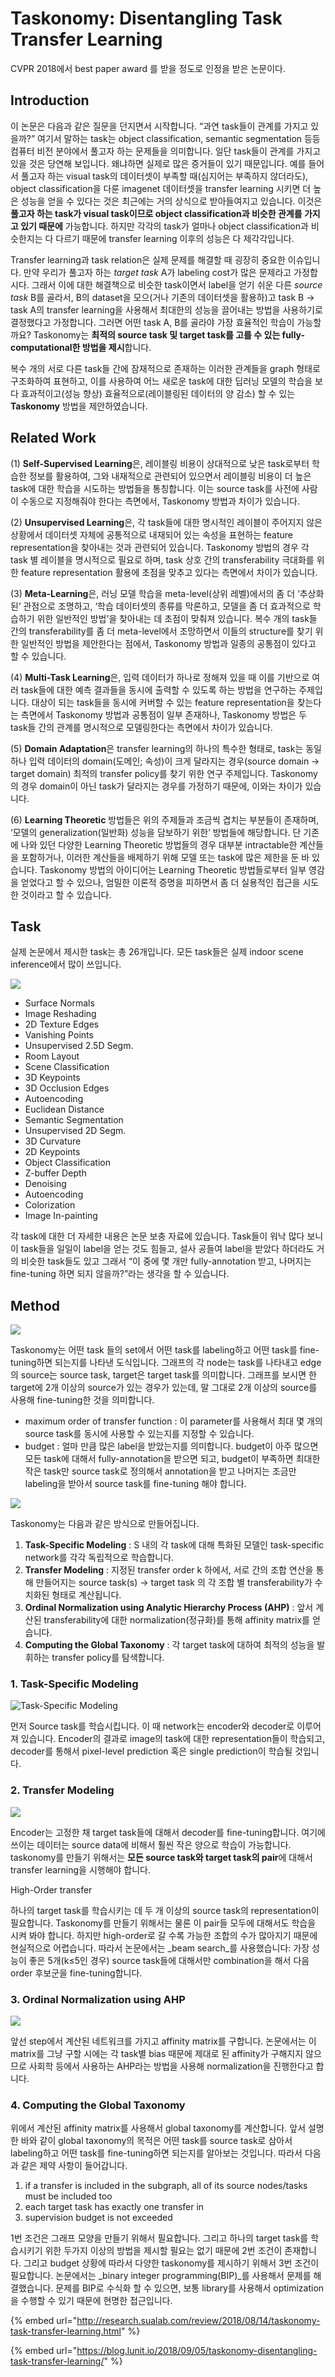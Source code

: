 # Taskonomy: Disentangling Task Transfer Learning

CVPR 2018에서 best paper award 를 받을 정도로 인정을 받은 논문이다.

## Introduction

이 논문은 다음과 같은 질문을 던지면서 시작합니다. “과연 task들이 관계를 가지고 있을까?” 여기서 말하는 task는 object classification, semantic segmentation 등등 컴퓨터 비전 분야에서 풀고자 하는 문제들을 의미합니다. 일단 task들이 관계를 가지고 있을 것은 당연해 보입니다. 왜냐하면 실제로 많은 증거들이 있기 때문입니다. 예를 들어서 풀고자 하는 visual task의 데이터셋이 부족할 때\(심지어는 부족하지 않더라도\), object classification을 다룬 imagenet 데이터셋을 transfer learning 시키면 더 높은 성능을 얻을 수 있다는 것은 최근에는 거의 상식으로 받아들여지고 있습니다. 이것은 **풀고자 하는 task가 visual task이므로 object classification과 비슷한 관계를 가지고 있기 때문에** 가능합니다. 하지만 각각의 task가 얼마나 object classification과 비슷한지는 다 다르기 때문에 transfer learning 이후의 성능은 다 제각각입니다.

Transfer learning과 task relation은 실제 문제를 해결할 때 굉장히 중요한 이슈입니다. 만약 우리가 풀고자 하는 _target task_ A가 labeling cost가 많은 문제라고 가정합시다. 그래서 이에 대한 해결책으로 비슷한 task이면서 label을 얻기 쉬운 다른 _source task_ B를 골라서, B의 dataset을 모으\(거나 기존의 데이터셋을 활용하\)고 task B -&gt; task A의 transfer learning을 사용해서 최대한의 성능을 끌어내는 방법을 사용하기로 결정했다고 가정합니다. 그러면 어떤 task A, B를 골라야 가장 효율적인 학습이 가능할까요? Taskonomy는 **최적의 source task 및 target task를 고를 수 있는 fully-computational한 방법을 제시**합니다.

복수 개의 서로 다른 task들 간에 잠재적으로 존재하는 이러한 관계들을 graph 형태로 구조화하여 표현하고, 이를 사용하여 어느 새로운 task에 대한 딥러닝 모델의 학습을 보다 효과적이고\(성능 향상\) 효율적으로\(레이블링된 데이터의 양 감소\) 할 수 있는 **Taskonomy** 방법을 제안하였습니다.

## Related Work

\(1\) **Self-Supervised Learning**은, 레이블링 비용이 상대적으로 낮은 task로부터 학습한 정보를 활용하여, 그와 내재적으로 관련되어 있으면서 레이블링 비용이 더 높은 task에 대한 학습을 시도하는 방법들을 통칭합니다. 이는 source task를 사전에 사람이 수동으로 지정해줘야 한다는 측면에서, Taskonomy 방법과 차이가 있습니다.

\(2\) **Unsupervised Learning**은, 각 task들에 대한 명시적인 레이블이 주어지지 않은 상황에서 데이터셋 자체에 공통적으로 내재되어 있는 속성을 표현하는 feature representation을 찾아내는 것과 관련되어 있습니다. Taskonomy 방법의 경우 각 task 별 레이블을 명시적으로 필요로 하며, task 상호 간의 transferability 극대화를 위한 feature representation 활용에 초점을 맞추고 있다는 측면에서 차이가 있습니다.

\(3\) **Meta-Learning**은, 러닝 모델 학습을 meta-level\(상위 레벨\)에서의 좀 더 ‘추상화된’ 관점으로 조명하고, ‘학습 데이터셋의 종류를 막론하고, 모델을 좀 더 효과적으로 학습하기 위한 일반적인 방법’을 찾아내는 데 초점이 맞춰져 있습니다. 복수 개의 task들 간의 transferability를 좀 더 meta-level에서 조망하면서 이들의 structure를 찾기 위한 일반적인 방법을 제안한다는 점에서, Taskonomy 방법과 일종의 공통점이 있다고 할 수 있습니다.

\(4\) **Multi-Task Learning**은, 입력 데이터가 하나로 정해져 있을 때 이를 기반으로 여러 task들에 대한 예측 결과들을 동시에 출력할 수 있도록 하는 방법을 연구하는 주제입니다. 대상이 되는 task들을 동시에 커버할 수 있는 feature representation을 찾는다는 측면에서 Taskonomy 방법과 공통점이 일부 존재하나, Taskonomy 방법은 두 task들 간의 관계를 명시적으로 모델링한다는 측면에서 차이가 있습니다.

\(5\) **Domain Adaptation**은 transfer learning의 하나의 특수한 형태로, task는 동일하나 입력 데이터의 domain\(도메인; 속성\)이 크게 달라지는 경우\(source domain -&gt; target domain\) 최적의 transfer policy를 찾기 위한 연구 주제입니다. Taskonomy의 경우 domain이 아닌 task가 달라지는 경우를 가정하기 때문에, 이와는 차이가 있습니다.

\(6\) **Learning Theoretic** 방법들은 위의 주제들과 조금씩 겹치는 부분들이 존재하며, ‘모델의 generalization\(일반화\) 성능을 담보하기 위한’ 방법들에 해당합니다. 단 기존에 나와 있던 다양한 Learning Theoretic 방법들의 경우 대부분 intractable한 계산들을 포함하거나, 이러한 계산들을 배제하기 위해 모델 또는 task에 많은 제한을 둔 바 있습니다. Taskonomy 방법의 아이디어는 Learning Theoretic 방법들로부터 일부 영감을 얻었다고 할 수 있으나, 엄밀한 이론적 증명을 피하면서 좀 더 실용적인 접근을 시도한 것이라고 할 수 있습니다.

## Task

실제 논문에서 제시한 task는 총 26개입니다. 모든 task들은 실제 indoor scene inference에서 많이 쓰입니다.

![](../.gitbook/assets/image%20%2884%29.png)

* Surface Normals
* Image Reshading
* 2D Texture Edges
* Vanishing Points
* Unsupervised 2.5D Segm.
* Room Layout
* Scene Classification
* 3D Keypoints
* 3D Occlusion Edges
* Autoencoding
* Euclidean Distance
* Semantic Segmentation
* Unsupervised 2D Segm.
* 3D Curvature
* 2D Keypoints
* Object Classification
* Z-buffer Depth
* Denoising
* Autoencoding
* Colorization
* Image In-painting

각 task에 대한 더 자세한 내용은 논문 보충 자료에 있습니다.  Task들이 워낙 많다 보니 이 task들을 일일이 label을 얻는 것도 힘들고, 설사 공들여 label을 받았다 하더라도 거의 비슷한 task들도 있고 그래서 “이 중에 몇 개만 fully-annotation 받고, 나머지는 fine-tuning 하면 되지 않을까?”라는 생각을 할 수 있습니다.

## Method

![](../.gitbook/assets/image%20%28200%29.png)

Taskonomy는 어떤 task 들의 set에서 어떤 task를 labeling하고 어떤 task를 fine-tuning하면 되는지를 나타낸 도식입니다. 그래프의 각 node는 task를 나타내고 edge의 source는 source task, target은 target task를 의미합니다. 그래프를 보시면 한 target에 2개 이상의 source가 있는 경우가 있는데, 말 그대로 2개 이상의 source를 사용해 fine-tuning한 것을 의미합니다.

* maximum order of transfer function : 이 parameter를 사용해서 최대 몇 개의 source task를 동시에 사용할 수 있는지를 지정할 수 있습니다.
* budget : 얼마 만큼 많은 label을 받았는지를 의미합니다. budget이 아주 많으면 모든 task에 대해서 fully-annotation을 받으면 되고, budget이 부족하면 최대한 작은 task만 source task로 정의해서 annotation을 받고 나머지는 조금만 labeling을 받아서 source task를 fine-tuning 해야 합니다.

![](../.gitbook/assets/image%20%28193%29.png)

Taskonomy는 다음과 같은 방식으로 만들어집니다.

1. **Task-Specific Modeling**  : S 내의 각 task에 대해 특화된 모델인 task-specific network를 각각 독립적으로 학습합니다. 
2. **Transfer Modeling**  : 지정된 transfer order k 하에서, 서로 간의 조합 연산을 통해 만들어지는 source task\(s\) -&gt; target task 의 각 조합 별 transferability가 수치화된 형태로 계산됩니다.
3. **Ordinal Normalization using Analytic Hierarchy Process \(AHP\)**  : 앞서 계산된 transferability에 대한 normalization\(정규화\)를 통해 affinity matrix를 얻습니다.
4. **Computing the Global Taxonomy**  : 각 target task에 대하여 최적의 성능을 발휘하는 transfer policy를 탐색합니다.

### 1. Task-Specific Modeling

![Task-Specific Modeling](../.gitbook/assets/image%20%28213%29.png)

먼저 Source task를 학습시킵니다. 이 때 network는 encoder와 decoder로 이루어져 있습니다. Encoder의 결과로 image의 task에 대한 representation들이 학습되고, decoder를 통해서 pixel-level prediction 혹은 single prediction이 학습될 것입니다.

### 2. Transfer Modeling

![](../.gitbook/assets/image%20%286%29.png)

 Encoder는 고정한 채 target task들에 대해서 decoder를 fine-tuning합니다. 여기에 쓰이는 데이터는 source data에 비해서 훨씬 작은 양으로 학습이 가능합니다. taskonomy를 만들기 위해서는 **모든 source task와 target task의 pair**에 대해서 transfer learning을 시행해야 합니다.

High-Order transfer

하나의 target task를 학습시키는 데 두 개 이상의 source task의 representation이 필요합니다. Taskonomy를 만들기 위해서는 물론 이 pair들 모두에 대해서도 학습을 시켜 봐야 합니다. 하지만 high-order로 갈 수록 가능한 조합의 수가 많아지기 때문에 현실적으로 어렵습니다. 따라서 논문에서는 _beam search_를 사용했습니다: 가장 성능이 좋은 5개\(k≤5인 경우\) source task들에 대해서만 combination을 해서 다음 order 후보군을 fine-tuning합니다.

### 3. Ordinal Normalization using AHP

![](../.gitbook/assets/image%20%2833%29.png)

앞선 step에서 계산된 네트워크를 가지고 affinity matrix를 구합니다. 논문에서는 이 matrix를 그냥 구할 시에는 각 task별 bias 때문에 제대로 된 affinity가 구해지지 않으므로 사회학 등에서 사용하는 AHP라는 방법을 사용해 normalization을 진행한다고 합니다.

### 4. Computing the Global Taxonomy

위에서 계산된 affinity matrix를 사용해서 global taxonomy를 계산합니다. 앞서 설명한 바와 같이 global taxonomy의 목적은 어떤 task를 source task로 삼아서 labeling하고 어떤 task를 fine-tuning하면 되는지를 알아보는 것입니다. 따라서 다음과 같은 제약 사항이 들어갑니다.

1. if a transfer is included in the subgraph, all of its source nodes/tasks must be included too
2. each target task has exactly one transfer in
3. supervision budget is not exceeded

1번 조건은 그래프 모양을 만들기 위해서 필요합니다. 그리고 하나의 target task를 학습시키기 위한 두가지 이상의 방법을 제시할 필요는 없기 때문에 2번 조건이 존재합니다. 그리고 budget 상황에 따라서 다양한 taskonomy를 제시하기 위해서 3번 조건이 필요합니다. 논문에서는 _binary integer programming\(BIP\)_를 사용해서 문제를 해결했습니다. 문제를 BIP로 수식화 할 수 있으면, 보통 library를 사용해서 optimization을 수행할 수 있기 때문에 현명한 접근입니다.

{% embed url="http://research.sualab.com/review/2018/08/14/taskonomy-task-transfer-learning.html" %}

{% embed url="https://blog.lunit.io/2018/09/05/taskonomy-disentangling-task-transfer-learning/" %}



